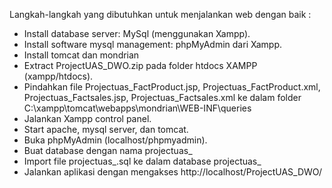 Langkah-langkah yang dibutuhkan untuk menjalankan web dengan baik :

- Install database server: MySql (menggunakan Xampp).
- Install software mysql management: phpMyAdmin dari Xampp.
- Install tomcat dan mondrian
- Extract ProjectUAS_DWO.zip pada folder htdocs XAMPP (xampp/htdocs).
- Pindahkan file Projectuas_FactProduct.jsp, Projectuas_FactProduct.xml, Projectuas_Factsales.jsp, Projectuas_Factsales.xml ke dalam folder C:\xampp\tomcat\webapps\mondrian\WEB-INF\queries
- Jalankan Xampp control panel.
- Start apache, mysql server, dan tomcat.
- Buka phpMyAdmin (localhost/phpmyadmin).
- Buat database dengan nama projectuas_ 
- Import file projectuas_.sql ke dalam database projectuas_
- Jalankan aplikasi dengan mengakses http://localhost/ProjectUAS_DWO/
